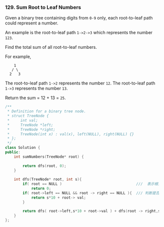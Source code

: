 ### 129. Sum Root to Leaf Numbers

Given a binary tree containing digits from `0-9` only, each root-to-leaf path could represent a number.

An example is the root-to-leaf path `1->2->3` which represents the number `123`.

Find the total sum of all root-to-leaf numbers.

For example,

```
    1
   / \
  2   3

```

The root-to-leaf path `1->2` represents the number `12`.
The root-to-leaf path `1->3` represents the number `13`.

Return the sum = 12 + 13 = `25`.

```cpp
/**
 * Definition for a binary tree node.
 * struct TreeNode {
 *     int val;
 *     TreeNode *left;
 *     TreeNode *right;
 *     TreeNode(int x) : val(x), left(NULL), right(NULL) {}
 * };
 */
class Solution {
public:
    int sumNumbers(TreeNode* root) {
        
        return dfs(root, 0);    
    }
    
    int dfs(TreeNode* root, int s){
        if( root == NULL )                                  ///  表示根为空
            return 0;
        if( root->left == NULL && root -> right == NULL ){  /// 判断是否是叶子节点
            return s*10 + root-> val;
        }
        
        return dfs( root->left,s*10 + root->val ) + dfs(root -> right,s*10 + root ->val);
    }
};
```

